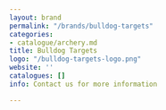 ```yaml
---
layout: brand
permalink: "/brands/bulldog-targets"
categories:
- catalogue/archery.md
title: Bulldog Targets
logo: "/bulldog-targets-logo.png"
website: ''
catalogues: []
info: Contact us for more information

---
```

